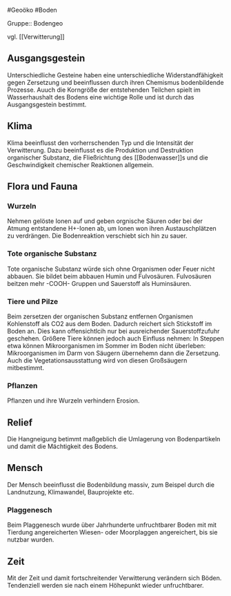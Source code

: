 #Geoöko #Boden

Gruppe:: Bodengeo

vgl. [[Verwitterung]]

## Ausgangsgestein

Unterschiedliche Gesteine haben eine unterschiedliche Widerstandfähigkeit gegen Zersetzung und beeinflussen durch ihren Chemismus bodenbildende Prozesse. Auuch die Korngröße der entstehenden Teilchen spielt im Wasserhaushalt des Bodens eine wichtige Rolle und ist durch das Ausgangsgestein bestimmt.

## Klima

Klima beeinflusst den vorherrschenden Typ und die Intensität der Verwitterung. Dazu beeinflusst es die Produktion und Destruktion organischer Substanz, die Fließrichtung des [[Bodenwasser]]s und die Geschwindigkeit chemischer Reaktionen allgemein.

## Flora und Fauna

### Wurzeln

 Nehmen gelöste Ionen auf und geben orgnische Säuren oder bei der Atmung entstandene H+-Ionen ab, um Ionen won ihren Austauschplätzen zu verdrängen. Die Bodenreaktion verschiebt sich hin zu sauer.

### Tote organische Substanz

Tote organische Substanz würde sich ohne Organismen oder Feuer nicht abbauen. Sie bildet beim abbauen Humin und Fulvosäuren. Fulvosäuren beitzen mehr -COOH- Gruppen und Sauerstoff als Huminsäuren.

### Tiere und Pilze

Beim zersetzen der organischen Substanz entfernen Organismen Kohlenstoff als CO2 aus dem Boden. Dadurch reichert sich Stickstoff im Boden an. Dies kann offensichtlcih nur bei ausreichender Sauerstoffzufuhr geschehen.
Größere Tiere können jedoch auch Einfluss nehmen: In Steppen etwa können Mikroorganismen im Sommer im Boden nicht überleben: Mikroorganismen im Darm von Säugern übernehemn dann die Zersetzung. Auch die Vegetationsausstattung wird von diesen Großsäugern mitbestimmt.

### Pflanzen

Pflanzen und ihre Wurzeln verhindern Erosion.

## Relief

Die Hangneigung betimmt maßgeblich die Umlagerung von Bodenpartikeln und damit die Mächtigkeit des Bodens.

## Mensch

Der Mensch beeinflusst die Bodenbildung massiv, zum Beispel durch die Landnutzung, Klimawandel, Bauprojekte etc. 

### Plaggenesch

Beim Plaggenesch wurde über Jahrhunderte unfruchtbarer Boden mit mit Tierdung angereicherten Wiesen- oder Moorplaggen angereichert, bis sie nutzbar wurden.

## Zeit

Mit der Zeit und damit fortschreitender Verwitterung verändern sich Böden. Tendenziell werden sie nach einem Höhepunkt wieder unfruchtbarer. 